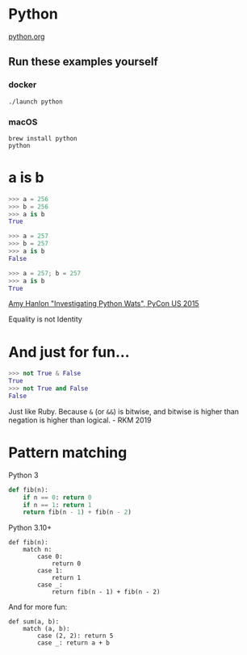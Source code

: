 # Python

[python.org](http://python.org)

## Run these examples yourself

### docker

```
./launch python
```

### macOS
```
brew install python
python
```


# a is b

```python
>>> a = 256
>>> b = 256
>>> a is b
True

>>> a = 257
>>> b = 257
>>> a is b
False

>>> a = 257; b = 257
>>> a is b
True
```
[Amy Hanlon "Investigating Python Wats", PyCon US 2015](www.youtube.com/watch?v=sH4XF6pKKmk)

Equality is not Identity

# And just for fun...

```python
>>> not True & False
True
>>> not True and False
False
```

Just like Ruby. Because `&` (or `&&`) is bitwise, and bitwise is higher than negation is higher than logical. - RKM 2019

# Pattern matching

Python 3

```python
def fib(n):
    if n == 0: return 0
    if n == 1: return 1
    return fib(n - 1) + fib(n - 2)
```

Python 3.10+

```
def fib(n):
    match n:
        case 0:
            return 0
        case 1:
            return 1
        case _:
            return fib(n - 1) + fib(n - 2)
```


And for more fun: 

```
def sum(a, b):
    match (a, b): 
        case (2, 2): return 5
        case _: return a + b
```
